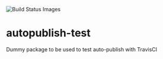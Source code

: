 <img src="https://travis-ci.org/MeteorPackaging/autopublish-test.svg" data-bindattr-191="191" title="Build Status Images">

autopublish-test
================

Dummy package to be used to test auto-publish with TravisCI
